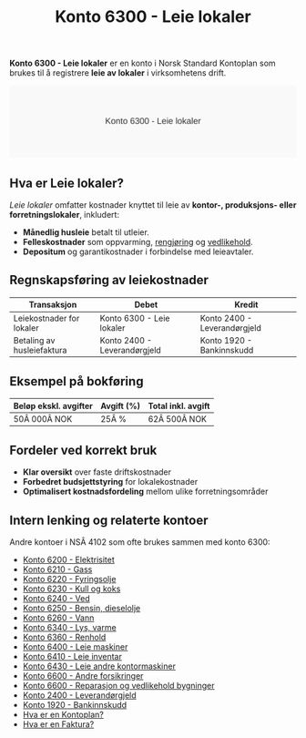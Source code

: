 ﻿---
title: "Konto 6300 - Leie lokaler"
seoTitle: "6300-leie-lokaler"
description: '**Konto 6300 - Leie lokaler** er en konto i Norsk Standard Kontoplan som brukes til å registrere **leie av lokaler** i virksomhetens drift.'
---

**Konto 6300 - Leie lokaler** er en konto i Norsk Standard Kontoplan som brukes til å registrere **leie av lokaler** i virksomhetens drift.

![Illustrasjon av konto 6300 Leie lokaler](6300-leie-lokaler-image.svg)

## Hva er Leie lokaler?

*Leie lokaler* omfatter kostnader knyttet til leie av **kontor-, produksjons- eller forretningslokaler**, inkludert:

* **Månedlig husleie** betalt til utleier.
* **Felleskostnader** som oppvarming, [rengjøring](/blogs/kontoplan/6360-renhold "Konto 6360 - Renhold") og [vedlikehold](/blogs/kontoplan/7020-vedlikehold "Konto 7020 - Vedlikehold").
* **Depositum** og garantikostnader i forbindelse med leieavtaler.

## Regnskapsføring av leiekostnader

| Transaksjon                | Debet                          | Kredit                       |
|----------------------------|--------------------------------|------------------------------|
| Leiekostnader for lokaler  | Konto 6300 - Leie lokaler      | Konto 2400 - Leverandørgjeld |
| Betaling av husleiefaktura | Konto 2400 - Leverandørgjeld   | Konto 1920 - Bankinnskudd    |

## Eksempel på bokføring

| Beløp ekskl. avgifter | Avgift (%) | Total inkl. avgift |
|-----------------------|------------|--------------------|
| 50Â 000Â NOK            | 25Â %       | 62Â 500Â NOK         |

## Fordeler ved korrekt bruk

* **Klar oversikt** over faste driftskostnader
* **Forbedret budsjettstyring** for lokalekostnader
* **Optimalisert kostnadsfordeling** mellom ulike forretningsområder

## Intern lenking og relaterte kontoer

Andre kontoer i NSÂ 4102 som ofte brukes sammen med konto 6300:

* [Konto 6200 - Elektrisitet](/blogs/kontoplan/6200-elektrisitet "Konto 6200 - Elektrisitet")
* [Konto 6210 - Gass](/blogs/kontoplan/6210-gass "Konto 6210 - Gass")
* [Konto 6220 - Fyringsolje](/blogs/kontoplan/6220-fyringsolje "Konto 6220 - Fyringsolje")
* [Konto 6230 - Kull og koks](/blogs/kontoplan/6230-kull-koks "Konto 6230 - Kull og koks")
* [Konto 6240 - Ved](/blogs/kontoplan/6240-ved "Konto 6240 - Ved")
* [Konto 6250 - Bensin, dieselolje](/blogs/kontoplan/6250-bensin-dieselolje "Konto 6250 - Bensin, dieselolje")
* [Konto 6260 - Vann](/blogs/kontoplan/6260-vann "Konto 6260 - Vann")
* [Konto 6340 - Lys, varme](/blogs/kontoplan/6340-lys-varme "Konto 6340 - Lys, varme")
* [Konto 6360 - Renhold](/blogs/kontoplan/6360-renhold "Konto 6360 - Renhold")
* [Konto 6400 - Leie maskiner](/blogs/kontoplan/6400-leie-maskiner "Konto 6400 - Leie maskiner")
* [Konto 6410 - Leie inventar](/blogs/kontoplan/6410-leie-inventar "Konto 6410 - Leie inventar")
* [Konto 6430 - Leie andre kontormaskiner](/blogs/kontoplan/6430-leie-andre-kontormaskiner "Konto 6430 - Leie andre kontormaskiner")
* [Konto 6600 - Andre forsikringer](/blogs/kontoplan/6600-andre-forsikringer "Konto 6600 - Andre forsikringer")
* [Konto 6600 - Reparasjon og vedlikehold bygninger](/blogs/kontoplan/6600-reparasjon-og-vedlikehold-bygninger "Konto 6600 - Reparasjon og vedlikehold bygninger")
* [Konto 2400 - Leverandørgjeld](/blogs/kontoplan/2400-leverandorgjeld "Konto 2400 - Leverandørgjeld")
* [Konto 1920 - Bankinnskudd](/blogs/kontoplan/1920-bankinnskudd "Konto 1920 - Bankinnskudd")
* [Hva er en Kontoplan?](/blogs/regnskap/hva-er-kontoplan "Hva er en Kontoplan? Komplett Guide til Kontoplaner i Norsk Regnskap")
* [Hva er en Faktura?](/blogs/regnskap/hva-er-en-faktura "Hva er en Faktura? En Guide til Norske Fakturakrav")







